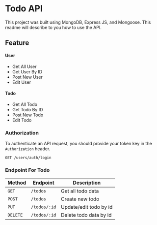 # Todo API

This project was built using MongoDB, Express JS, and Mongoose. This readme will describe to you how to use the API.

## Feature

#### User

- Get All User
- Get User By ID
- Post New User
- Edit User

#### Todo

- Get All Todo
- Get Todo By ID
- Post New Todo
- Edit Todo

### Authorization

To authenticate an API request, you should provide your token key in the `Authorization` header.

```http
GET /users/auth/login
```

### Endpoint For Todo

| Method   | Endpoint     | Description            |
| -------- | ------------ | ---------------------- |
| `GET`    | `/todos`     | Get all todo data      |
| `POST`   | `/todos`     | Create new todo        |
| `PUT`    | `/todos/:id` | Update/edit todo by id |
| `DELETE` | `/todos/:id` | Delete todo data by id |
